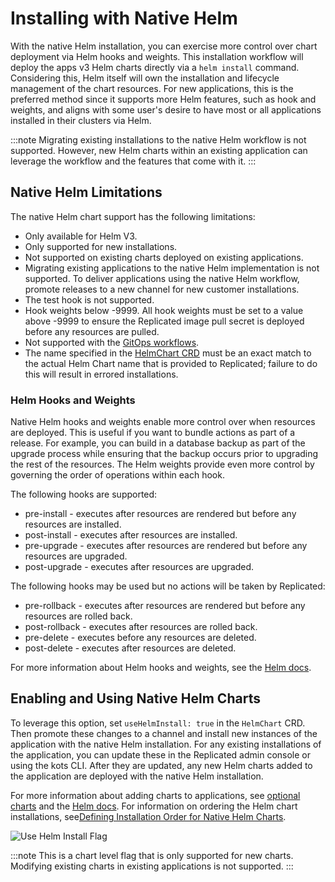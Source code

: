 # Installing with Native Helm

With the native Helm installation, you can exercise more control over chart deployment via Helm hooks and weights. This installation workflow will deploy the apps v3 Helm charts directly via a `helm install` command. Considering this, Helm itself will own the installation and lifecycle management of the chart resources. For new applications, this is the preferred method since it supports more Helm features, such as hook and weights, and aligns with some user's desire to have most or all applications installed in their clusters via Helm.

:::note Migrating existing installations to the native Helm workflow is not supported. However, new Helm charts within an existing application can leverage the workflow and the features that come with it. :::

## Native Helm Limitations
The native Helm chart support has the following limitations:
* Only available for Helm V3.
* Only supported for new installations.
* Not supported on existing charts deployed on existing applications.
* Migrating existing applications to the native Helm implementation is not supported. To deliver applications using the native Helm workflow, promote releases to a new channel for new customer installations.
* The test hook is not supported.
* Hook weights below -9999. All hook weights must be set to a value above -9999 to ensure the Replicated image pull secret is deployed before any resources are pulled.
* Not supported with the [GitOps workflows](../enterprise/gitops-single-app-workflow).
* The name specified in the [HelmChart CRD](/reference/custom-resource-helmchart) must be an exact match to the actual Helm Chart name that is provided to Replicated; failure to do this will result in errored installations. 

### Helm Hooks and Weights

Native Helm hooks and weights enable more control over when resources are deployed. This is useful if you want to bundle actions as part of a release. For example, you can build in a database backup as part of the upgrade process while ensuring that the backup occurs prior to upgrading the rest of the resources. The Helm weights provide even more control by governing the order of operations within each hook.

The following hooks are supported:
* pre-install - executes after resources are rendered but before any resources are installed.
* post-install - executes after resources are installed.
* pre-upgrade - executes after resources are rendered but before any resources are upgraded.
* post-upgrade - executes after resources are upgraded.

The following hooks may be used but no actions will be taken by Replicated:
* pre-rollback - executes after resources are rendered but before any resources are rolled back.
* post-rollback - executes after resources are rolled back.
* pre-delete - executes before any resources are deleted.
* post-delete - executes after resources are deleted.

For more information about Helm hooks and weights, see the [Helm docs](https://helm.sh/docs/topics/charts_hooks/).

## Enabling and Using Native Helm Charts

To leverage this option, set `useHelmInstall: true` in the `HelmChart` CRD. Then promote these changes to a channel and install new instances of the application with the native Helm installation. For any existing installations of the application, you can update these in the Replicated admin console or using the kots CLI. After they are updated, any new Helm charts added to the application are deployed with the native Helm installation.

For more information about adding charts to applications, see [optional charts](helm-optional-charts) and the [Helm docs](https://helm.sh/docs/topics/charts/). For information on ordering the Helm chart installations, see[Defining Installation Order for Native Helm Charts](https://docs.replicated.com/vendor/helm-native-helm-install-order).

![Use Helm Install Flag](/images/vendor-use-helm-install-flag.png)

:::note
This is a chart level flag that is only supported for new charts. Modifying existing charts in existing applications is not supported.
:::
